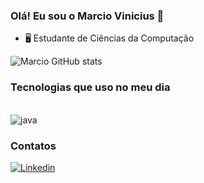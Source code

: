 
### Olá! Eu sou o Marcio Vinicius 👋

- 🖥️ Estudante de Ciências da Computação

![Marcio GitHub stats](https://github-readme-stats.vercel.app/api?username=marciovpbarbosa&show_icons=true&theme=radical)

### Tecnologias que uso no meu dia

<div style="display: inline_block"><br/>
    <img align="center" alt="java" src="https://img.shields.io/badge/Java-ED8B00?style=for-the-badge&logo=openjdk&logoColor=white">
</div>

### Contatos


[![Linkedin](https://img.shields.io/badge/LinkedIn-0077B5?style=for-the-badge&logo=linkedin&logoColor=white)](https://www.linkedin.com/in/marcio-vinicius-pereira-barbosa-aa3a6028a)
